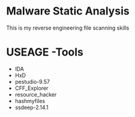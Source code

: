 # Malware Static Analysis
This is my reverse engineering file scanning skills

# USEAGE -Tools

* IDA
* HxD
* pestudio-9.57
* CFF_Explorer
* resource_hacker
* hashmyfiles
* ssdeep-2.14.1
 
